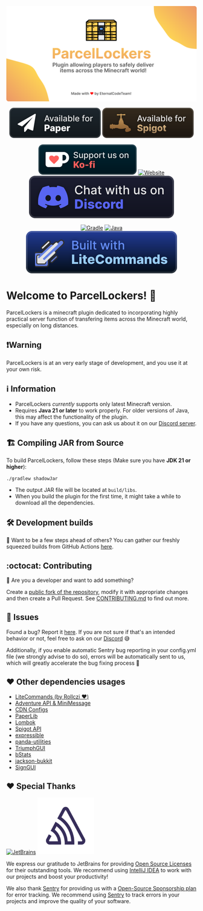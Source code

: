 <div align="center">

![ParcelLockers.svg](.github/assets/ParcelLockers.svg)

[![Supports Paper](https://raw.githubusercontent.com/intergrav/devins-badges/v3/assets/cozy/supported/paper_vector.svg)](https://papermc.io)
[![Supports Spigot](https://raw.githubusercontent.com/intergrav/devins-badges/v3/assets/cozy/supported/spigot_vector.svg)](https://spigotmc.org)

[![ko-fi](https://github.com/intergrav/devins-badges/blob/v3/assets/cozy/donate/kofi-plural_vector.svg)](https://ko-fi.com/eternalcodeteam)
[![Website](https://raw.githubusercontent.com/intergrav/devins-badges/v3/assets/cozy/documentation/website_vector.svg)](https://eternalcode.pl/)
[![Chat on Discord](https://raw.githubusercontent.com/vLuckyyy/badges/main//chat-with-us-on-discord.svg)](https://discord.com/invite/FQ7jmGBd6c)

[![Gradle](https://raw.githubusercontent.com/intergrav/devins-badges/v3/assets/cozy/built-with/gradle_vector.svg)](https://gradle.org/)
[![Java](https://badges.penpow.dev/badges/built-with/java/cozy.svg)](https://www.java.com/)
[![LiteCommands](https://raw.githubusercontent.com/Jakubk15/devins-badges/refs/heads/v3/assets/cozy/built-with/litecommands_vector.svg)](https://github.com/Rollczi/LiteCommands)

</div>

# Welcome to ParcelLockers! 🚀

ParcelLockers is a minecraft plugin dedicated to incorporating highly practical server function of transfering items across the Minecraft world,
especially on long distances.

## ❗Warning

ParcelLockers is at an very early stage of development, and you use it at your own risk.

## ℹ️ Information

- ParcelLockers *currently* supports only latest Minecraft version.
- Requires **Java 21 or later** to work properly. For older versions of Java, this may affect the functionality of the
  plugin.
- If you have any questions, you can ask us about it on our [Discord server](https://discord.gg/FQ7jmGBd6c).

## 🏗️ Compiling JAR from Source

To build ParcelLockers, follow these steps (Make sure you have **JDK 21 or higher**):

```shell
./gradlew shadowJar
```

- The output JAR file will be located at `build/libs`.
- When you build the plugin for the first time, it might take a while to download all the dependencies.

## 🛠️ Development builds

🤫 Want to be a few steps ahead of others? You can gather our freshly squeezed builds from GitHub
Actions [here](https://github.com/EternalCodeTeam/ParcelLockers/actions).

## :octocat: Contributing

🧩 Are you a developer and want to add something?

Create a [public fork of the repository](https://github.com/EternalCodeTeam/ParcelLockers/fork), modify it with
appropriate
changes and then create a Pull Request.
See [CONTRIBUTING.md](https://github.com/EternalCodeTeam/ParcelLockers/blob/master/.github/CONTRIBUTING.md) to find out
more.

## 🐛 Issues

Found a bug? Report it [here](https://github.com/EternalCodeTeam/ParcelLockers/issues). If you are not sure if that's an
intended behavior or not, feel free to ask on our [Discord](https://discord.com/invite/FQ7jmGBd6c) 😅

Additionally, if you enable automatic Sentry bug
reporting in your config.yml file (we strongly advise to do so), errors will be automatically sent to us, which will
greatly accelerate the bug fixing process 🥳

## ❤️ Other dependencies usages

- [LiteCommands (by Rollczi ❤️)](https://github.com/Rollczi/LiteCommands)
- [Adventure API & MiniMessage](https://docs.adventure.kyori.net/)
- [CDN Configs](https://github.com/dzikoysk/cdn)
- [PaperLib](https://github.com/PaperMC/PaperLib)
- [Lombok](https://projectlombok.org)
- [Spigot API](https://www.spigotmc.org/wiki/spigot-maven/#build-gradle)
- [expressible](https://github.com/dzikoysk/expressible)
- [panda-utilities](https://github.com/panda-lang/panda)
- [TriumphGUI](https://github.com/TriumphTeam/triumph-gui)
- [bStats](https://bstats.org/)
- [jackson-bukkit](https://github.com/eldoriarpg/jackson-bukkit)
- [SignGUI](https://github.com/Rapha149/SignGUI)

## :heart: Special Thanks

[<img src="https://user-images.githubusercontent.com/65517973/210912946-447a6b9a-2685-4796-9482-a44bffc727ce.png" alt="JetBrains" width="150">](https://www.jetbrains.com)
[<img src=".github/assets/sentry.svg" alt="Sentry logo" width="150" height="150">](https://www.sentry.io)

We express our gratitude to JetBrains for providing [Open Source Licenses](https://www.jetbrains.com/opensource/) for
their outstanding tools. We recommend using [IntelliJ IDEA](https://www.jetbrains.com/idea/) to work with our projects
and boost your productivity!

We also thank [Sentry](https://sentry.io) for providing us with
a [Open-Source Sponsorship plan](https://sentry.io/for/open-source/) for error tracking. We recommend using
[Sentry](https://sentry.io) to track errors in your projects and improve the quality of your software.


